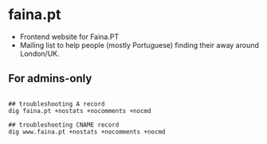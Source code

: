 # faina.pt
* Frontend website for Faina.PT
* Mailing list to help people (mostly Portuguese) finding their away around London/UK.

## For admins-only
```shell

## troubleshooting A record
dig faina.pt +nostats +nocomments +nocmd

## troubleshooting CNAME record
dig www.faina.pt +nostats +nocomments +nocmd

```
